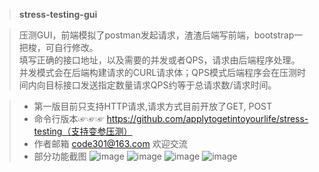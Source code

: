 >**stress-testing-gui**

> 压测GUI，前端模拟了postman发起请求，渣渣后端写前端，bootstrap一把梭，可自行修改。  
> 填写正确的接口地址，以及需要的并发或者QPS，请求由后端程序处理。
> 并发模式会在后端构建请求的CURL请求体；QPS模式后端程序会在压测时间内向目标接口发送指定数量请求QPS约等于总请求数/请求时间。
 
>* 第一版目前只支持HTTP请求,请求方式目前开放了GET, POST
>* 命令行版本☞☞☞ https://github.com/applytogetintoyourlife/stress-testing（支持变参压测）
>* 作者邮箱 code301@163.com 欢迎交流
>* 部分功能截图
![image](https://user-images.githubusercontent.com/42194819/128487170-54c5e765-6e52-435a-8394-71c0a659e0e5.png)
![image](https://user-images.githubusercontent.com/42194819/128487463-7255829c-e4b3-44ba-80b6-a87efa589acf.png)
![image](https://user-images.githubusercontent.com/42194819/129359898-02c207e7-0600-4d81-b1c5-192f7410eee6.png)
![image](https://user-images.githubusercontent.com/42194819/129360057-4dbdbc5d-4196-413f-b519-f6348d44038e.png)
